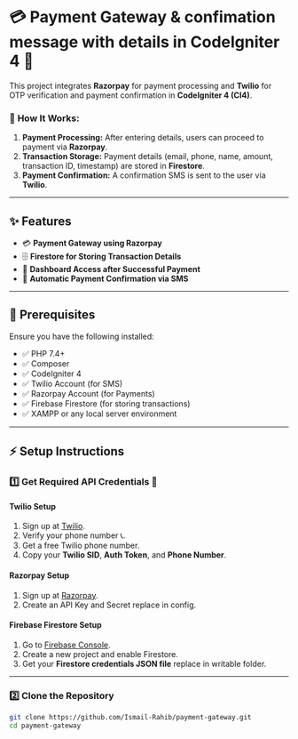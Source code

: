 # 💳 Payment Gateway & confimation message  with details in CodeIgniter 4 🚀  

This project integrates **Razorpay** for payment processing and **Twilio** for OTP verification and payment confirmation in **CodeIgniter 4 (CI4)**.  

### 🔹 **How It Works:**   
1. **Payment Processing:** After entering details, users can proceed to payment via **Razorpay**.  
2. **Transaction Storage:** Payment details (email, phone, name, amount, transaction ID, timestamp) are stored in **Firestore**.  
3. **Payment Confirmation:** A confirmation SMS is sent to the user via **Twilio**.  

---

## ✨ Features  
- 💳 **Payment Gateway using Razorpay**  
- 🗄 **Firestore for Storing Transaction Details**  
- 🎯 **Dashboard Access after Successful Payment**  
- 🔄 **Automatic Payment Confirmation via SMS**  

---

## 📌 Prerequisites  
Ensure you have the following installed:  
- ✅ PHP 7.4+  
- ✅ Composer  
- ✅ CodeIgniter 4  
- ✅ Twilio Account (for SMS)  
- ✅ Razorpay Account (for Payments)  
- ✅ Firebase Firestore (for storing transactions)  
- ✅ XAMPP or any local server environment  

---

## ⚡ Setup Instructions  

### 1️⃣ Get Required API Credentials 🔑  

#### **Twilio Setup**  
1. Sign up at [Twilio](https://www.twilio.com/).  
2. Verify your phone number 📞.  
3. Get a free Twilio phone number.  
4. Copy your **Twilio SID**, **Auth Token**, and **Phone Number**.  

#### **Razorpay Setup**  
1. Sign up at [Razorpay](https://razorpay.com/).  
2. Create an API Key and Secret replace in config.  

#### **Firebase Firestore Setup**  
1. Go to [Firebase Console](https://console.firebase.google.com/).  
2. Create a new project and enable Firestore.  
3. Get your **Firestore credentials JSON file** replace in writable folder.  

---

### 2️⃣ Clone the Repository  
```sh
git clone https://github.com/Ismail-Rahib/payment-gateway.git
cd payment-gateway
